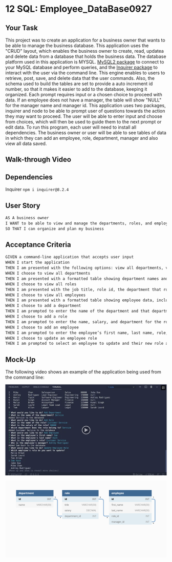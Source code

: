 # 12 SQL: Employee_DataBase0927


## Your Task
This project was to create an application for a business owner that wants to be able to manage the business database. This application uses the "CRUD" layout, which enables the business owner to create, read, updatea and delete data from a database that holds the business data. The database platform used in this application is MYSQL. [MySQL2 package](https://www.npmjs.com/package/mysql2) to connect to your MySQL database and perform queries, and the [Inquirer package](https://www.npmjs.com/package/inquirer/v/8.2.4) to interact with the user via the command line. This engine enables to users to retrieve, post, save, and delete data that the user commands. Also, the schema used to build the tables are set to provide a auto increment id number, so that it makes it easier to add to the database, keeping it organized. Each prompt requires input or a chosen choice to proceed with data. If an employee does not have a manager, the table will show "NULL" for the manager name and manager id. This application uses two packages, inquirer and node to be able to prompt user of questions towards the action they may want to proceed. The user will be able to enter input and choose from choices, which will then be used to guide them to the next prompt or edit data. To run this program, each user will need to install all dependencies. The business owner or user will be able to see tables of data in which they can add an employee, role, department, manager and also view all data saved. 

## Walk-through Video 

## Dependencies 

Inquirer  `npm i inquirer@8.2.4`



## User Story

```md
AS A business owner
I WANT to be able to view and manage the departments, roles, and employees in my company
SO THAT I can organize and plan my business
```

## Acceptance Criteria

```md
GIVEN a command-line application that accepts user input
WHEN I start the application
THEN I am presented with the following options: view all departments, view all roles, view all employees, add a department, add a role, add an employee, and update an employee role
WHEN I choose to view all departments
THEN I am presented with a formatted table showing department names and department ids
WHEN I choose to view all roles
THEN I am presented with the job title, role id, the department that role belongs to, and the salary for that role
WHEN I choose to view all employees
THEN I am presented with a formatted table showing employee data, including employee ids, first names, last names, job titles, departments, salaries, and managers that the employees report to
WHEN I choose to add a department
THEN I am prompted to enter the name of the department and that department is added to the database
WHEN I choose to add a role
THEN I am prompted to enter the name, salary, and department for the role and that role is added to the database
WHEN I choose to add an employee
THEN I am prompted to enter the employee’s first name, last name, role, and manager, and that employee is added to the database
WHEN I choose to update an employee role
THEN I am prompted to select an employee to update and their new role and this information is updated in the database 
```

## Mock-Up

The following video shows an example of the application being used from the command line:

[![A video thumbnail shows the command-line employee management application with a play button overlaying the view.](./Assets/12-sql-homework-video-thumbnail.png)](https://2u-20.wistia.com/medias/2lnle7xnpk)

![Database schema includes tables labeled “employee,” role,” and “department.”](./Assets/12-sql-homework-demo-01.png)